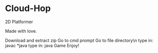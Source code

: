 # Cloud-Hop
2D Platformer 


Made with love. 

Download and extract zip
Go to cmd prompt
Go to file directory\n
type in: javac *java
type in: java Game
Enjoy!
